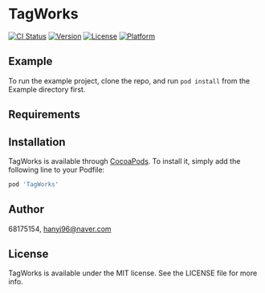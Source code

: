 # TagWorks

[![CI Status](https://img.shields.io/travis/68175154/TagWorks.svg?style=flat)](https://travis-ci.org/68175154/TagWorks)
[![Version](https://img.shields.io/cocoapods/v/TagWorks.svg?style=flat)](https://cocoapods.org/pods/TagWorks)
[![License](https://img.shields.io/cocoapods/l/TagWorks.svg?style=flat)](https://cocoapods.org/pods/TagWorks)
[![Platform](https://img.shields.io/cocoapods/p/TagWorks.svg?style=flat)](https://cocoapods.org/pods/TagWorks)

## Example

To run the example project, clone the repo, and run `pod install` from the Example directory first.

## Requirements

## Installation

TagWorks is available through [CocoaPods](https://cocoapods.org). To install
it, simply add the following line to your Podfile:

```ruby
pod 'TagWorks'
```

## Author

68175154, hanyj96@naver.com

## License

TagWorks is available under the MIT license. See the LICENSE file for more info.
